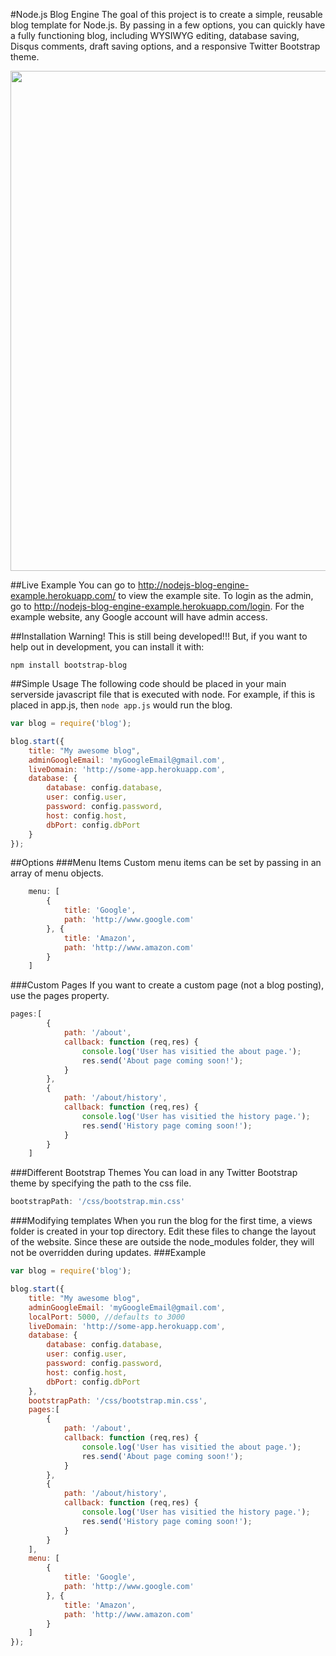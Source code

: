 #Node.js Blog Engine
The goal of this project is to create a simple, reusable blog template for Node.js.  By passing in a few options, you can quickly have a fully functioning blog, including WYSIWYG editing, database saving, Disqus comments, draft saving options, and a responsive Twitter Bootstrap theme.

<img width="800px" src="http://content.screencast.com/users/dan-silver78/folders/Jing/media/e7768b90-d5fd-49fb-9cd6-1dfb103ecc40/2013-01-25_1535.png">

##Live Example
You can go to http://nodejs-blog-engine-example.herokuapp.com/ to view the example site.  To login as the admin, go to http://nodejs-blog-engine-example.herokuapp.com/login. For the example website, any Google account will have admin access.

##Installation
Warning! This is still being developed!!!  But, if you want to help out in development, you can install it with:
```
npm install bootstrap-blog
```

##Simple Usage
The following code should be placed in your main serverside javascript file that is executed with node. For example, if this is placed in app.js, then ```node app.js``` would run the blog.
```javascript
var blog = require('blog');

blog.start({
	title: "My awesome blog",
	adminGoogleEmail: 'myGoogleEmail@gmail.com',
	liveDomain: 'http://some-app.herokuapp.com',
	database: {
		database: config.database,
		user: config.user,
		password: config.password,
		host: config.host,
		dbPort: config.dbPort
	}
});
```
##Options
###Menu Items
Custom menu items can be set by passing in an array of menu objects.
```javascript
	menu: [
		{
			title: 'Google',
			path: 'http://www.google.com'
		}, {
			title: 'Amazon',
			path: 'http://www.amazon.com'
		}
	]
```
###Custom Pages
If you want to create a custom page (not a blog posting), use the pages property.
```javascript
pages:[
		{
			path: '/about',
			callback: function (req,res) {
				console.log('User has visitied the about page.');
				res.send('About page coming soon!');
			}
		},
		{
			path: '/about/history',
			callback: function (req,res) {
				console.log('User has visitied the history page.');
				res.send('History page coming soon!');
			}	
		}
	]
```
###Different Bootstrap Themes
You can load in any Twitter Bootstrap theme by specifying the path to the css file.
```javascript
bootstrapPath: '/css/bootstrap.min.css'
```
###Modifying templates
  When you run the blog for the first time, a views folder is created in your top directory.  Edit these files to change the layout of the website.  Since these are outside the node_modules folder, they will not be overridden during updates.
###Example
```javascript
var blog = require('blog');

blog.start({
	title: "My awesome blog",
	adminGoogleEmail: 'myGoogleEmail@gmail.com',
	localPort: 5000, //defaults to 3000
	liveDomain: 'http://some-app.herokuapp.com',
	database: {
		database: config.database,
		user: config.user,
		password: config.password,
		host: config.host,
		dbPort: config.dbPort
	},
	bootstrapPath: '/css/bootstrap.min.css',
	pages:[
		{
			path: '/about',
			callback: function (req,res) {
				console.log('User has visitied the about page.');
				res.send('About page coming soon!');
			}
		},
		{
			path: '/about/history',
			callback: function (req,res) {
				console.log('User has visitied the history page.');
				res.send('History page coming soon!');
			}	
		}
	],
	menu: [
		{
			title: 'Google',
			path: 'http://www.google.com'
		}, {
			title: 'Amazon',
			path: 'http://www.amazon.com'
		}
	]
});
```
